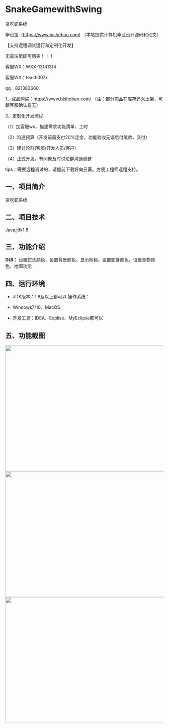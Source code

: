 # SnakeGamewithSwing
 贪吃蛇系统

毕设宝（https://www.bishebao.com) （本站提供计算机毕业设计源码和论文）

【支持远程调试运行和定制化开发】

无需注册即可购买！！！

客服WX：WXX-13141314

客服WX：teach007x

qq：821383660


1、成品购买：https://www.bishebao.com/ （注：部分商品在库存还未上架，可跟客服确认有无）

2、定制化开发流程

（1）加客服wx，描述需求功能清单、工时

（2）沟通预算（开发前需支付20%定金，功能验收无误后付尾款，交付）

（3）建讨论群(客服/开发人员/客户)

（4）正式开发，有问题及时讨论群沟通调整

tips：需要远程调试的，请提前下载好向日葵。方便工程师远程支持。

<h2>一、项目简介</h2>
贪吃蛇系统
<h2>二、项目技术</h2>
Java,jdk1.8
<h2>三、功能介绍</h2>
<div class="markdown-heading" dir="auto">
<div class="markdown-heading" dir="auto">

<strong>GUI：</strong>
设置蛇头颜色，设置背景颜色，显示网格，设置蛇身颜色，设置食物颜色，地图功能

</div>
</div>
<h2>四、运行环境</h2>
<ul dir="auto">
 	<li>
<p dir="auto">JDK版本：1.8及以上都可以 操作系统：</p>
</li>
 	<li>
<p dir="auto">Windows7/10、MacOS</p>
</li>
 	<li>
<p dir="auto">开发工具：IDEA、Ecplise、MyEclipse都可以</p>
</li>
</ul>
<h2>五、功能截图</h2>
<img class="aligncenter size-full wp-image-15719" src="https://www.bishebao.com/wp-content/uploads/2024/06/Snipaste_2024-06-14_00-12-37.jpg" alt="" width="651" height="400" /> <img class="aligncenter size-full wp-image-15720" src="https://www.bishebao.com/wp-content/uploads/2024/06/Snipaste_2024-06-14_00-13-13.jpg" alt="" width="647" height="400" /> <img class="aligncenter size-full wp-image-15721" src="https://www.bishebao.com/wp-content/uploads/2024/06/Snipaste_2024-06-14_00-13-22.jpg" alt="" width="644" height="400" />